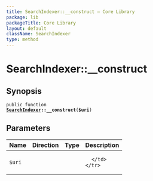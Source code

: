 ```yaml
---
title: SearchIndexer::__construct — Core Library
package: lib
packageTitle: Core Library
layout: default
className: SearchIndexer
type: method
---
```


# SearchIndexer::__construct

## Synopsis

<code>public function <b><a href="SearchIndexer">SearchIndexer</a>::__construct</b>(<b>$uri</b>)</code>

## Parameters

<table>
  <thead>
    <tr>
      <th>Name</th>
      <th>Direction</th>
      <th>Type</th>
      <th>Description</th>
    </tr>
  </thead>
  <tbody>
    <tr>
      <td><code>$uri</code>
      <td><i></i></td>
      <td></td>
      <td>

      </td>
    </tr>
  </tbody>
</table>

